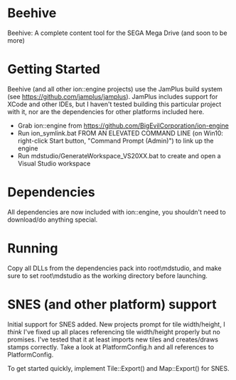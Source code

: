 # Beehive
Beehive: A complete content tool for the SEGA Mega Drive (and soon to be more)

# Getting Started

Beehive (and all other ion::engine projects) use the JamPlus build system (see https://github.com/jamplus/jamplus).
JamPlus includes support for XCode and other IDEs, but I haven't tested building this particular project with it, nor are the dependencies for other platforms included here.

- Grab ion::engine from https://github.com/BigEvilCorporation/ion-engine
- Run ion_symlink.bat FROM AN ELEVATED COMMAND LINE (on Win10: right-click Start button, "Command Prompt (Admin)") to link up the engine
- Run mdstudio/GenerateWorkspace_VS20XX.bat to create and open a Visual Studio workspace

# Dependencies

All dependencies are now included with ion::engine, you shouldn't need to download/do anything special.

# Running

Copy all DLLs from the dependencies pack into root\mdstudio, and make sure to set root\mdstudio as the working directory before launching.

# SNES (and other platform) support

Initial support for SNES added. New projects prompt for tile width/height, I *think* I've fixed up all places
referencing tile width/height properly but no promises. I've tested that it at least imports new tiles and
creates/draws stamps correctly. Take a look at PlatformConfig.h and all references to PlatformConfig.

To get started quickly, implement Tile::Export() and Map::Export() for SNES.
